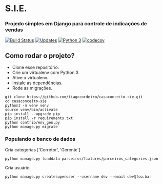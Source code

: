 # S.I.E.
### Projedo simples em Django para controle de indicações de vendas

[![Build Status](https://travis-ci.org/tiagocordeiro/casaconceito-sie.svg?branch=master)](https://travis-ci.org/tiagocordeiro/casaconceito-sie)
[![Updates](https://pyup.io/repos/github/tiagocordeiro/casaconceito-sie/shield.svg)](https://pyup.io/repos/github/tiagocordeiro/casaconceito-sie/)
[![Python 3](https://pyup.io/repos/github/tiagocordeiro/casaconceito-sie/python-3-shield.svg)](https://pyup.io/repos/github/tiagocordeiro/casaconceito-sie/)
[![codecov](https://codecov.io/gh/tiagocordeiro/casaconceito-sie/branch/master/graph/badge.svg)](https://codecov.io/gh/tiagocordeiro/casaconceito-sie)


## Como rodar o projeto?

* Clone esse repositório.
* Crie um virtualenv com Python 3.
* Ative o virtualenv.
* Instale as dependências.
* Rode as migrações.

```
git clone https://github.com/tiagocordeiro/casaconceito-sie.git
cd casaconceito-sie
python3 -m venv venv
source venv/bin/activate
pip install --upgrade pip
pip install -r requirements.txt
python contrib/env_gen.py
python manage.py migrate
```


### Populando o banco de dados

Cria categorias ['Corretor', 'Gerente']
```
python manage.py loaddata parceiros/fixtures/parceiros_categories.json
```

Cria usuário
```
python manage.py createsuperuser --username dev --email dev@foo.bar
```

